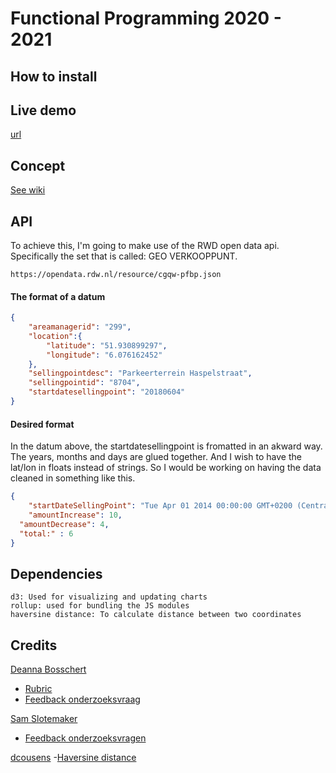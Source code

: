 # Functional Programming 2020 - 2021

## How to install

## Live demo

[url](https://zekkieb.github.io/functional-programming/)

## Concept

[See wiki](https://github.com/ZekkieB/functional-programming/wiki/The-concept)


## API

To achieve this, I'm going to make use of the RWD open data api. Specifically the set that is called: GEO VERKOOPPUNT.

```
https://opendata.rdw.nl/resource/cgqw-pfbp.json
```

#### The format of a datum 

```json
{
	"areamanagerid": "299",
	"location":{
		"latitude": "51.930899297",
		"longitude": "6.076162452"
	},
	"sellingpointdesc": "Parkeerterrein Haspelstraat",
	"sellingpointid": "8704",
	"startdatesellingpoint": "20180604"
}
```

#### Desired format

In the datum above, the startdatesellingpoint is fromatted in an akward way. The years, months and days are glued together. And I wish to have the lat/lon in floats instead of strings. So I would be working on having the data cleaned in something like this.

```json
{
	"startDateSellingPoint": "Tue Apr 01 2014 00:00:00 GMT+0200 (Central European Summer Time)",
	"amountIncrease": 10,
  "amountDecrease": 4,
  "total:" : 6
}
```


## Dependencies

```
d3: Used for visualizing and updating charts
rollup: used for bundling the JS modules
haversine distance: To calculate distance between two coordinates
```

## Credits

[Deanna Bosschert](https://github.com/deannabosschert/)

- [Rubric](https://github.com/ZekkieB/functional-programming/issues/3)
- [Feedback onderzoeksvraag](https://github.com/ZekkieB/functional-programming/issues/2)

[Sam Slotemaker](https://github.com/SamSlotemaker/)

- [Feedback onderzoeksvragen](https://github.com/ZekkieB/functional-programming/issues/1)

[dcousens](https://github.com/dcousens)
-[Haversine distance](https://github.com/dcousens/haversine-distance)